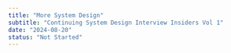```yaml
---
title: "More System Design"
subtitle: "Continuing System Design Interview Insiders Vol 1"
date: "2024-08-20"
status: "Not Started"
---
```

